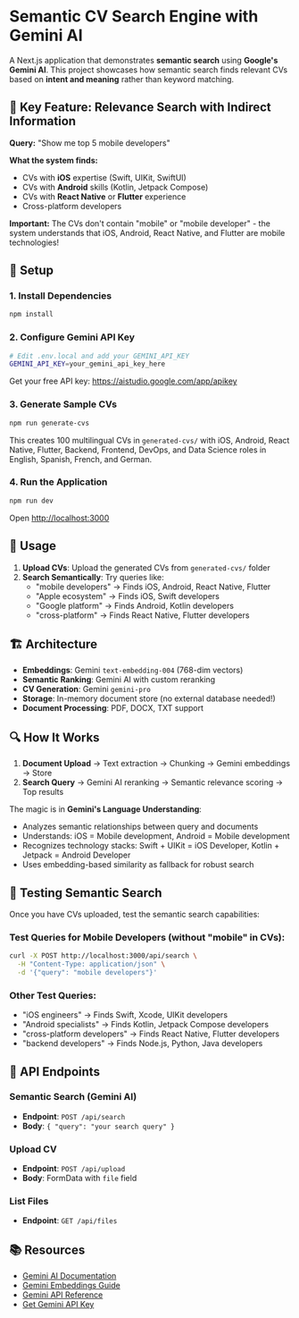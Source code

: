 # Semantic CV Search Engine with Gemini AI

A Next.js application that demonstrates **semantic search** using **Google's Gemini AI**. This project showcases how semantic search finds relevant CVs based on **intent and meaning** rather than keyword matching.

## 🎯 Key Feature: Relevance Search with Indirect Information

**Query:** "Show me top 5 mobile developers"

**What the system finds:**
- CVs with **iOS** expertise (Swift, UIKit, SwiftUI)
- CVs with **Android** skills (Kotlin, Jetpack Compose)
- CVs with **React Native** or **Flutter** experience
- Cross-platform developers

**Important:** The CVs don't contain "mobile" or "mobile developer" - the system understands that iOS, Android, React Native, and Flutter are mobile technologies!

## 🚀 Setup

### 1. Install Dependencies
```bash
npm install
```

### 2. Configure Gemini API Key

```bash
# Edit .env.local and add your GEMINI_API_KEY
GEMINI_API_KEY=your_gemini_api_key_here
```
Get your free API key: https://aistudio.google.com/app/apikey

### 3. Generate Sample CVs

```bash
npm run generate-cvs
```

This creates 100 multilingual CVs in `generated-cvs/` with iOS, Android, React Native, Flutter, Backend, Frontend, DevOps, and Data Science roles in English, Spanish, French, and German.

### 4. Run the Application
```bash
npm run dev
```

Open [http://localhost:3000](http://localhost:3000)

## 📝 Usage

1. **Upload CVs**: Upload the generated CVs from `generated-cvs/` folder
2. **Search Semantically**: Try queries like:
   - "mobile developers" → Finds iOS, Android, React Native, Flutter
   - "Apple ecosystem" → Finds iOS, Swift developers
   - "Google platform" → Finds Android, Kotlin developers
   - "cross-platform" → Finds React Native, Flutter developers

## 🏗️ Architecture

- **Embeddings**: Gemini `text-embedding-004` (768-dim vectors)
- **Semantic Ranking**: Gemini AI with custom reranking
- **CV Generation**: Gemini `gemini-pro`
- **Storage**: In-memory document store (no external database needed!)
- **Document Processing**: PDF, DOCX, TXT support

## 🔍 How It Works

1. **Document Upload** → Text extraction → Chunking → Gemini embeddings → Store
2. **Search Query** → Gemini AI reranking → Semantic relevance scoring → Top results

The magic is in **Gemini's Language Understanding**:
- Analyzes semantic relationships between query and documents
- Understands: iOS = Mobile development, Android = Mobile development
- Recognizes technology stacks: Swift + UIKit = iOS Developer, Kotlin + Jetpack = Android Developer
- Uses embedding-based similarity as fallback for robust search

## 🧪 Testing Semantic Search

Once you have CVs uploaded, test the semantic search capabilities:

### Test Queries for Mobile Developers (without "mobile" in CVs):
```bash
curl -X POST http://localhost:3000/api/search \
  -H "Content-Type: application/json" \
  -d '{"query": "mobile developers"}'
```

### Other Test Queries:
- "iOS engineers" → Finds Swift, Xcode, UIKit developers
- "Android specialists" → Finds Kotlin, Jetpack Compose developers
- "cross-platform developers" → Finds React Native, Flutter developers
- "backend developers" → Finds Node.js, Python, Java developers

## 🔄 API Endpoints

### Semantic Search (Gemini AI)
- **Endpoint**: `POST /api/search`
- **Body**: `{ "query": "your search query" }`

### Upload CV
- **Endpoint**: `POST /api/upload`
- **Body**: FormData with `file` field

### List Files
- **Endpoint**: `GET /api/files`

## 📚 Resources

- [Gemini AI Documentation](https://ai.google.dev/docs)
- [Gemini Embeddings Guide](https://ai.google.dev/tutorials/embeddings_quickstart)
- [Gemini API Reference](https://ai.google.dev/api)
- [Get Gemini API Key](https://aistudio.google.com/app/apikey)
